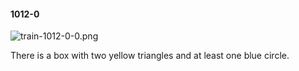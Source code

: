 #### 1012-0
![train-1012-0-0.png](https://github.com/lil-lab/nlvr/raw/master/nlvr/train/images/56/train-1012-0-0.png "train-1012-0-0.png")

There is a box with two yellow triangles and at least one blue circle.